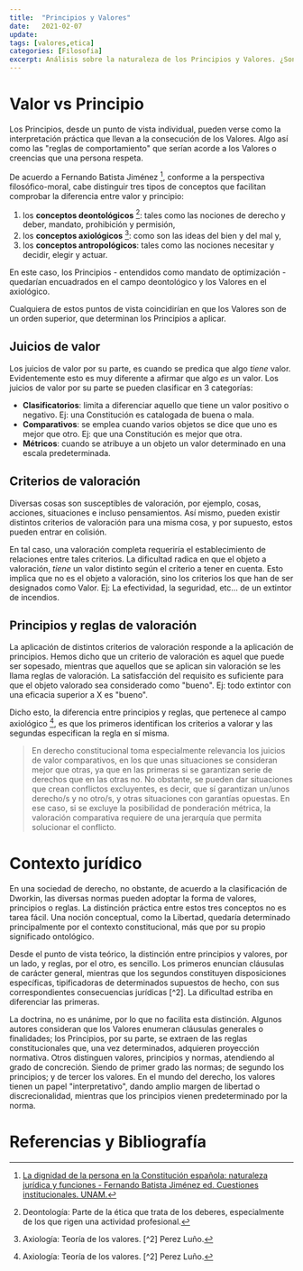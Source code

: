 ```yaml
---
title:  "Principios y Valores"
date:   2021-02-07
update: 
tags: [valores,etica]
categories: [Filosofia]
excerpt: Análisis sobre la naturaleza de los Principios y Valores. ¿Son la misma cosa? Si no es así ¿Cuál es su relación?.
---
```


# Valor vs Principio
Los Principios, desde un punto de vista individual, pueden verse como la interpretación práctica que llevan a la consecución de los Valores. Algo así como las "reglas de comportamiento" que serían acorde a los Valores o creencias que una persona respeta. 

De acuerdo a Fernando Batista Jiménez [^1], conforme a la perspectiva filosófico-moral, cabe distinguir tres tipos de conceptos que facilitan comprobar la diferencia entre valor y principio: 
 1. los **conceptos deontológicos** [^def1]: tales como las nociones de derecho y deber, mandato, prohibición y permisión,
 2. los **conceptos axiológicos** [^def2]:  como son las ideas del bien y del mal y, 
 3. los **conceptos antropológicos**: tales como las nociones necesitar y decidir, elegir y actuar.
 
 En este caso, los Principios - entendidos como mandato de optimización - quedarían encuadrados en el campo deontológico y los Valores en el axiológico. 
 
Cualquiera de estos puntos de vista coincidirían en que los Valores son de un orden superior, que determinan los Principios a aplicar.

## Juicios de valor
Los juicios de valor por su parte, es cuando se predica que algo *tiene* valor. Evidentemente esto es muy diferente a afirmar que algo *es* un valor. Los juicios de valor por su parte se pueden clasificar en 3 categorías:
 - **Clasificatorios**: limita a diferenciar aquello que tiene un valor positivo o negativo. Ej: una Constitución es catalogada de buena o mala.
 - **Comparativos**: se emplea cuando varios objetos se dice que uno es mejor que otro. Ej: que una Constitución es mejor que otra.
 - **Métricos**: cuando se atribuye a un objeto un valor determinado en una escala predeterminada.

## Criterios de valoración
 Diversas cosas son susceptibles de valoración, por ejemplo, cosas, acciones, situaciones e incluso pensamientos. Así mismo, pueden existir distintos criterios de valoración para una misma cosa, y por supuesto, estos pueden entrar en colisión. 

En tal caso, una valoración completa requeriría el establecimiento de relaciones entre tales criterios. La dificultad radica en que el objeto a valoración, *tiene* un valor distinto según el criterio a tener en cuenta. Esto implica que no es el objeto a valoración, sino los criterios los que han de ser designados como Valor. Ej: La efectividad, la seguridad, etc...  de un extintor de incendios.

## Principios y reglas de valoración
La aplicación de distintos criterios de valoración responde a la aplicación de principios. Hemos dicho que un criterio de valoración es aquel que puede ser sopesado, mientras que aquellos que se aplican sin valoración se les llama reglas de valoración. La satisfacción del requisito es suficiente para que el objeto valorado sea considerado como "bueno". Ej: todo extintor con una eficacia superior a X es "bueno".

Dicho esto, la diferencia entre principios y reglas, que pertenece al campo axiológico [^def2], es que los primeros identifican los criterios a valorar y las segundas especifican la regla en sí misma.

> En derecho constitucional toma especialmente relevancia los juicios de valor comparativos, en los que unas situaciones se consideran mejor que otras, ya que en las primeras si se garantizan serie de derechos que en las otras no. No obstante, se pueden dar situaciones que crean conflictos excluyentes, es decir, que sí garantizan un/unos derecho/s y no otro/s, y otras situaciones con garantías opuestas. En ese caso, si se excluye la posibilidad de ponderación métrica, la valoración comparativa requiere de una jerarquía que permita solucionar el conflicto.

# Contexto jurídico
En una sociedad de derecho, no obstante, de acuerdo a la clasificación de Dworkin, las diversas normas pueden adoptar la forma de valores, principios o reglas. La distinción práctica entre estos tres conceptos no es tarea fácil. Una noción conceptual, como la Libertad, quedaría determinado principalmente por el contexto constitucional, más que por su propio significado ontológico. 

Desde el punto de vista teórico, la distinción entre principios y valores, por un lado, y reglas, por el otro, es sencillo. Los primeros enuncian cláusulas de carácter general, mientras que los segundos constituyen disposiciones específicas, tipificadoras de determinados supuestos de hecho, con sus correspondientes consecuencias jurídicas [^2]. La dificultad estriba en diferenciar las primeras. 

La doctrina, no es unánime, por lo que no facilita esta distinción. Algunos autores consideran que los Valores enumeran cláusulas generales o finalidades; los Principios, por su parte, se extraen de las reglas constitucionales que, una vez determinados, adquieren proyección normativa. Otros distinguen valores, principios y normas, atendiendo al grado de concreción. Siendo de primer grado las normas; de segundo los principios; y de tercer los valores. En el mundo del derecho, los valores tienen un papel "interpretativo", dando amplio margen de libertad o discrecionalidad, mientras que los principios vienen predeterminado por la norma.

# Referencias y Bibliografía
[^1]: [La dignidad de la persona en la Constitución española: naturaleza jurídica y funciones - Fernando Batista Jiménez ed. Cuestiones institucionales. UNAM.](http://www.scielo.org.mx/scielo.php?script=sci_arttext&pid=S1405-91932006000100003)
[^def1]: Deontología: Parte de la ética que trata de los deberes, especialmente de los que rigen una actividad profesional.
[^def2]: Axiología: Teoría de los valores.
[^2] Perez Luño.
<!--stackedit_data:
eyJoaXN0b3J5IjpbMTUwMTQ0MzQ1OSw2MTgxMDkxOTMsLTExNT
UyNTU5OTAsMTA2OTEyMjczMCwtMTU0NDI4ODk0NiwtMTM1MzY2
MTc1MSwxNjMwNjYwNDgwLC0xOTMxNTk4MDc2LC01MzA1MTIzOC
wtMTk2NzQxMzg3MSwxOTU1MjAxMjgwXX0=
-->
